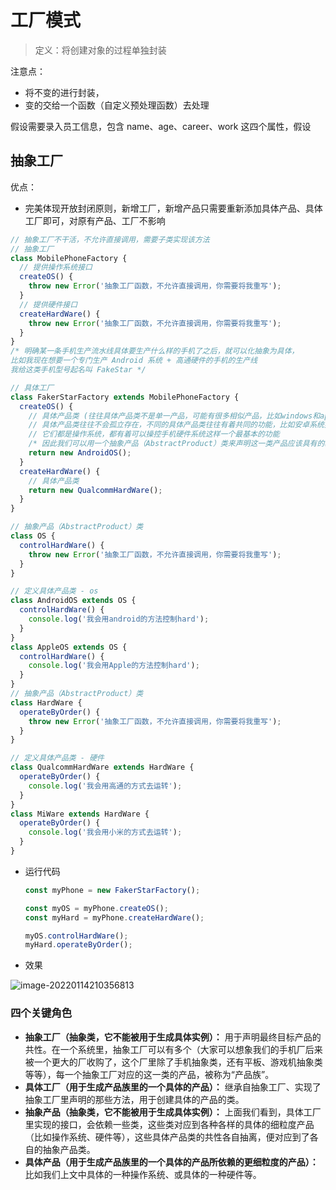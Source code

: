 # 工厂模式

> 定义：将创建对象的过程单独封装

注意点：

- 将不变的进行封装，
- 变的交给一个函数（自定义预处理函数）去处理

假设需要录入员工信息，包含 name、age、career、work 这四个属性，假设

## 抽象工厂

优点：

- 完美体现开放封闭原则，新增工厂，新增产品只需要重新添加具体产品、具体工厂即可，对原有产品、工厂不影响

```js
// 抽象工厂不干活，不允许直接调用，需要子类实现该方法
// 抽象工厂
class MobilePhoneFactory {
  // 提供操作系统接口
  createOS() {
    throw new Error('抽象工厂函数，不允许直接调用，你需要将我重写');
  }
  // 提供硬件接口
  createHardWare() {
    throw new Error('抽象工厂函数，不允许直接调用，你需要将我重写');
  }
}
/* 明确某一条手机生产流水线具体要生产什么样的手机了之后，就可以化抽象为具体，
比如我现在想要一个专门生产 Android 系统 + 高通硬件的手机的生产线
我给这类手机型号起名叫 FakeStar */

// 具体工厂
class FakerStarFactory extends MobilePhoneFactory {
  createOS() {
    // 具体产品类 (往往具体产品类不是单一产品，可能有很多相似产品，比如windows和apple)
    // 具体产品类往往不会孤立存在，不同的具体产品类往往有着共同的功能，比如安卓系统类和苹果系统类，
    // 它们都是操作系统，都有着可以操控手机硬件系统这样一个最基本的功能
    /* 因此我们可以用一个抽象产品（AbstractProduct）类来声明这一类产品应该具有的基本功能 */
    return new AndroidOS();
  }
  createHardWare() {
    // 具体产品类
    return new QualcommHardWare();
  }
}

// 抽象产品（AbstractProduct）类
class OS {
  controlHardWare() {
    throw new Error('抽象工厂函数，不允许直接调用，你需要将我重写');
  }
}

// 定义具体产品类 - os
class AndroidOS extends OS {
  controlHardWare() {
    console.log('我会用android的方法控制hard');
  }
}
class AppleOS extends OS {
  controlHardWare() {
    console.log('我会用Apple的方法控制hard');
  }
}
// 抽象产品（AbstractProduct）类
class HardWare {
  operateByOrder() {
    throw new Error('抽象工厂函数，不允许直接调用，你需要将我重写');
  }
}

// 定义具体产品类 - 硬件
class QualcommHardWare extends HardWare {
  operateByOrder() {
    console.log('我会用高通的方式去运转');
  }
}
class MiWare extends HardWare {
  operateByOrder() {
    console.log('我会用小米的方式去运转');
  }
}
```

- 运行代码

  ```js
  const myPhone = new FakerStarFactory();

  const myOS = myPhone.createOS();
  const myHard = myPhone.createHardWare();

  myOS.controlHardWare();
  myHard.operateByOrder();
  ```

- 效果

![image-20220114210356813](https://gitee.com/sjy666666/image-host/raw/master/img/image-20220114210356813.png)

### 四个关键角色

- **抽象工厂（抽象类，它不能被用于生成具体实例）：** 用于声明最终目标产品的共性。在一个系统里，抽象工厂可以有多个（大家可以想象我们的手机厂后来被一个更大的厂收购了，这个厂里除了手机抽象类，还有平板、游戏机抽象类等等），每一个抽象工厂对应的这一类的产品，被称为“产品族”。
- **具体工厂（用于生成产品族里的一个具体的产品）：** 继承自抽象工厂、实现了抽象工厂里声明的那些方法，用于创建具体的产品的类。
- **抽象产品（抽象类，它不能被用于生成具体实例）：** 上面我们看到，具体工厂里实现的接口，会依赖一些类，这些类对应到各种各样的具体的细粒度产品（比如操作系统、硬件等），这些具体产品类的共性各自抽离，便对应到了各自的抽象产品类。
- **具体产品（用于生成产品族里的一个具体的产品所依赖的更细粒度的产品）：** 比如我们上文中具体的一种操作系统、或具体的一种硬件等。
